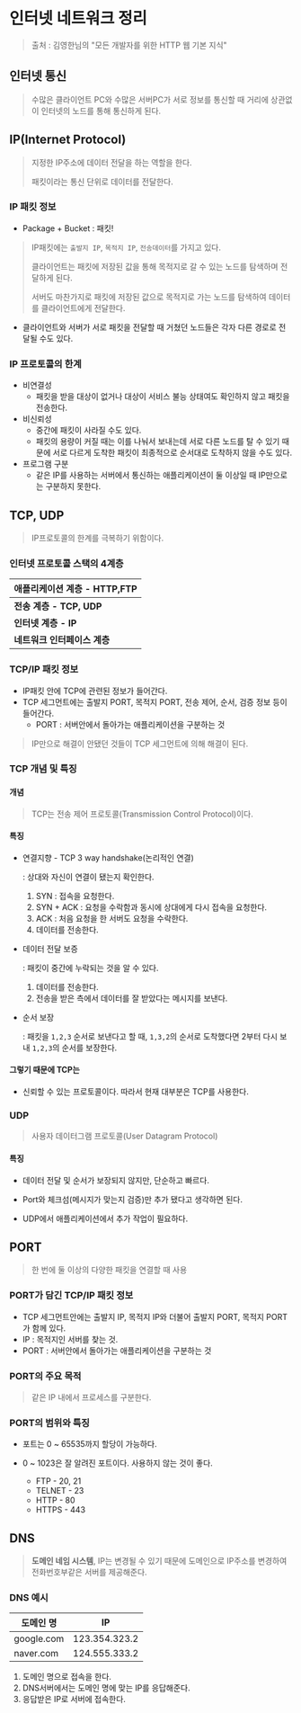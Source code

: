 # 인터넷 네트워크 정리

> 출처 : 김영한님의 "모든 개발자를 위한 HTTP 웹 기본 지식"



## 인터넷 통신

> 수많은 클라이언트 PC와 수많은 서버PC가 서로 정보를 통신할 때 거리에 상관없이 인터넷의 노드를 통해 통신하게 된다.



## IP(Internet Protocol)

> 지정한 IP주소에 데이터 전달을 하는 역할을 한다.
>
> 패킷이라는 통신 단위로 데이터를 전달한다.



### IP 패킷 정보

* Package + Bucket : 패킷!

> IP패킷에는 `출발지 IP`, `목적지 IP`, `전송데이터`를 가지고 있다.
>
> 클라이언트는 패킷에 저장된 값을 통해 목적지로 갈 수 있는 노드를 탐색하며 전달하게 된다.
>
> 서버도 마찬가지로 패킷에 저장된 값으로 목적지로 가는 노드를 탐색하여 데이터를 클라이언트에게 전달한다.

* 클라이언트와 서버가 서로 패킷을 전달할 때 거쳤던 노드들은 각자 다른 경로로 전달될 수도 있다.



### IP 프로토콜의 한계

* 비연결성
  * 패킷을 받을 대상이 없거나 대상이 서비스 불능 상태여도 확인하지 않고 패킷을 전송한다.
* 비신뢰성
  * 중간에 패킷이 사라질 수도 있다.
  * 패킷의 용량이 커질 때는 이를 나눠서 보내는데 서로 다른 노드를 탈 수 있기 때문에 서로 다르게 도착한 패킷이 최종적으로 순서대로 도착하지 않을 수도 있다.
* 프로그램 구분
  * 같은 IP를 사용하는 서버에서 통신하는 애플리케이션이 둘 이상일 때 IP만으로는 구분하지 못한다.  



## TCP, UDP

> IP프로토콜의 한계를 극복하기 위함이다.



### 인터넷 프로토콜 스택의 4계층

| 애플리케이션 계층 - HTTP,FTP |
| ---------------------------- |
| **전송 계층 - TCP, UDP**     |
| **인터넷 계층 - IP**         |
| **네트워크 인터페이스 계층** |



### TCP/IP 패킷 정보

* IP패킷 안에 TCP에 관련된 정보가 들어간다.
* TCP 세그먼트에는 출발지 PORT, 목적지 PORT, 전송 제어, 순서, 검증 정보 등이 들어간다.
  * PORT : 서버안에서 돌아가는 애플리케이션을 구분하는 것

> IP만으로 해결이 안됐던 것들이 TCP 세그먼트에 의해 해결이 된다.



### TCP 개념 및 특징

#### 개념

> TCP는 전송 제어 프로토콜(Transmission Control Protocol)이다.

#### 특징

* 연결지향 - TCP 3 way handshake(논리적인 연결)

  : 상대와 자신이 연결이 됐는지 확인한다.

  1. SYN : 접속을 요청한다.
  2. SYN + ACK : 요청을 수락함과 동시에 상대에게 다시 접속을 요청한다.
  3. ACK : 처음 요청을 한 서버도 요청을 수락한다.
  4. 데이터를 전송한다.

* 데이터 전달 보증

  : 패킷이 중간에 누락되는 것을 알 수 있다.

  1. 데이터를 전송한다.
  2. 전송을 받은 측에서 데이터를 잘 받았다는 메시지를 보낸다.

* 순서 보장

  : 패킷을 `1,2,3` 순서로 보낸다고 할 때, `1,3,2`의 순서로 도착했다면 2부터 다시 보내 `1,2,3`의 순서를 보장한다.

#### 그렇기 때문에 TCP는

* 신뢰할 수 있는 프로토콜이다. 따라서 현재 대부분은 TCP를 사용한다.



### UDP

> 사용자 데이터그램 프로토콜(User Datagram Protocol)

#### 특징

* 데이터 전달 및 순서가 보장되지 않지만, 단순하고 빠르다.

* Port와 체크섬(메시지가 맞는지 검증)만 추가 됐다고 생각하면 된다.
* UDP에서 애플리케이션에서 추가 작업이 필요하다.



## PORT

> 한 번에 둘 이상의 다양한 패킷을 연결할 때 사용



### PORT가 담긴 TCP/IP 패킷 정보

* TCP 세그먼트안에는 출발지 IP, 목적지 IP와 더불어 출발지 PORT, 목적지 PORT가 함께 있다.
* IP : 목적지인 서버를 찾는 것.
* PORT : 서버안에서 돌아가는 애플리케이션을 구분하는 것



### PORT의 주요 목적

> 같은 IP 내에서 프로세스를 구분한다.



### PORT의 범위와 특징

* 포트는 0 ~ 65535까지 할당이 가능하다.

* 0 ~ 1023은 잘 알려진 포트이다. 사용하지 않는 것이 좋다.

  * FTP - 20, 21
  * TELNET - 23
  * HTTP - 80
  * HTTPS - 443

  

## DNS

> **도메인 네임 시스템**,  IP는 변경될 수 있기 때문에 도메인으로 IP주소를 변경하여 전화번호부같은 서버를 제공해준다.



### DNS 예시

| 도메인 명  | IP            |
| ---------- | ------------- |
| google.com | 123.354.323.2 |
| naver.com  | 124.555.333.2 |

1. 도메인 명으로 접속을 한다.
2. DNS서버에서는 도메인 명에 맞는 IP를 응답해준다.
3. 응답받은 IP로 서버에 접속한다.

